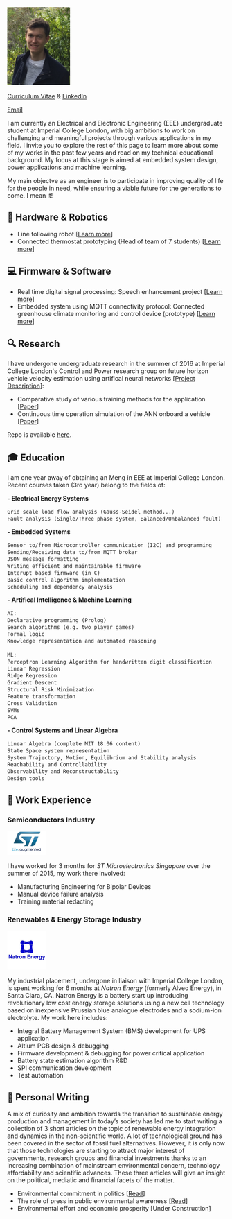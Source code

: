 <img src="pp.jpg" alt="Smiley face" height="180" width="145">  

[Curriculum Vitae](/CV.pdf) & [LinkedIn](https://www.linkedin.com/in/theo-franquet-1b7097b3)

[Email](mailto:theofranquet@outlook.com)


I am currently an Electrical and Electronic Engineering (EEE) undergraduate student at Imperial College London, with big ambitions to work on challenging and meaningful projects through various applications in my field. I invite you to explore the rest of this page to learn more about some of my works in the past few years and read on my technical educational background.
My focus at this stage is aimed at embedded system design, power applications and machine learning.

My main objectve as an engineer is to participate in improving quality of life for the people in need, while ensuring a viable future for the generations to come. I mean it!


## :electric_plug: Hardware & Robotics
-  Line following robot [[Learn more](/eebug.md)]
- Connected thermostat prototyping (Head of team of 7 students) [[Learn more](/glow.md)]


## :computer: Firmware & Software
- Real time digital signal processing: Speech enhancement project [[Learn more](/RTDSP.md)]
- Embedded system using MQTT connectivity protocol: Connected greenhouse climate monitoring and control device (prototype) [[Learn more](/embedded.md)]


## :mag: Research
I have undergone undergraduate research in the summer of 2016 at Imperial College London's Control and Power research group on future horizon vehicle velocity estimation using artifical neural networks [[Project Description](/UROP.md)]: 

- Comparative study of various training methods for the application [[Paper](/Report_v2.pdf)]
- Continuous time operation simulation of the ANN onboard a vehicle [[Paper](/untitled-23.pdf)]

Repo is available [here](https://github.com/TheoFranquet/UROP).


## :mortar_board: Education
I am one year away of obtaining an Meng in EEE at Imperial College London. Recent courses taken (3rd year) belong to the fields of:

**- Electrical Energy Systems**

```
Grid scale load flow analysis (Gauss-Seidel method...)
Fault analysis (Single/Three phase system, Balanced/Unbalanced fault)
```
**- Embedded Systems**

```
Sensor to/from Microcontroller communication (I2C) and programming
Sending/Receiving data to/from MQTT broker
JSON message formatting
Writing efficient and maintainable firmware
Interupt based firmware (in C)
Basic control algorithm implementation
Scheduling and dependency analysis
```
**- Artifical Intelligence & Machine Learning**

```
AI:
Declarative programming (Prolog)
Search algorithms (e.g. two player games)
Formal logic
Knowledge representation and automated reasoning

ML:
Perceptron Learning Algorithm for handwritten digit classification
Linear Regression
Ridge Regression
Gradient Descent
Structural Risk Minimization
Feature transformation
Cross Validation
SVMs
PCA
```
**- Control Systems and Linear Algebra**

```
Linear Algebra (complete MIT 18.06 content)
State Space system representation
System Trajectory, Motion, Equilibrium and Stability analysis
Reachability and Controllability
Observability and Reconstructability
Design tools
```

## :briefcase: Work Experience
### Semiconductors Industry

 <img src="stlogo.jpg" height="55" width="90">  

I have worked for 3 months for *ST Microelectronics Singapore* over the summer of 2015, my work there involved:

- Manufacturing Engineering for Bipolar Devices 
- Manual device failure analysis
- Training material redacting

### Renewables & Energy Storage Industry

 <img src="natron.jpg" height="90" width="90">  

My industrial placement, undergone in liaison with Imperial College London, is spent working for 6 months at *Natron Energy* (formerly Alveo Energy), in Santa Clara, CA. Natron Energy is a battery start up introducing revolutionary low cost energy storage solutions using a new cell technology based on inexpensive Prussian blue analogue electrodes and a sodium-ion electrolyte. My work here includes:

- Integral Battery Management System (BMS) development for UPS application
- Altium PCB design & debugging
- Firmware development & debugging for power critical application
- Battery state estimation algorithm R&D
- SPI communication development
- Test automation
 
## :memo: Personal Writing  
A mix of curiosity and ambition towards the transition to sustainable energy production and management in today’s society has led me to start writing a collection of 3 short articles on the topic of renewable energy integration and dynamics in the non-scientific world. A lot of technological ground has been covered in the sector of fossil fuel alternatives. However, it is only now that those technologies are starting to attract major interest of governments, research groups and financial investments thanks to an increasing combination of mainstream environmental concern, technology affordability and scientific advances. These three articles will give an insight on the political, mediatic and financial facets of the matter.

- Environmental commitment in politics [[Read](/article1_1.md)]
- The role of press in public environmental awareness [[Read](/article1_2.md)]
- Environmental effort and economic prosperity [Under Construction]



